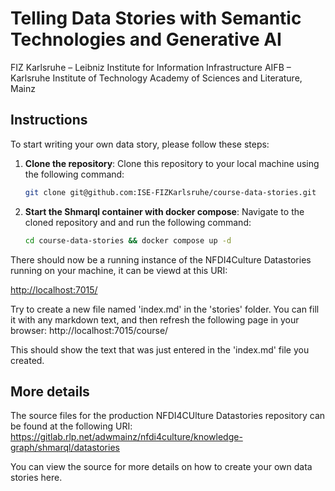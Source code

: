 # Telling Data Stories with Semantic Technologies and Generative AI

FIZ Karlsruhe – Leibniz Institute for Information Infrastructure
AIFB – Karlsruhe Institute of Technology
Academy of Sciences and Literature, Mainz

## Instructions

To start writing your own data story, please follow these steps:

1. **Clone the repository**: Clone this repository to your local machine using the following command:

   ```bash
   git clone git@github.com:ISE-FIZKarlsruhe/course-data-stories.git
   ```

2. **Start the Shmarql container with docker compose**: Navigate to the cloned repository and and run the following command:
   ```bash
   cd course-data-stories && docker compose up -d
   ```

There should now be a running instance of the NFDI4Culture Datastories running on your machine, it can be viewd at this URI:

[http://localhost:7015/](http://localhost:7015/)

Try to create a new file named 'index.md' in the 'stories' folder. You can fill it with any markdown text, and then refresh the
following page in your browser: http://localhost:7015/course/

This should show the text that was just entered in the 'index.md' file you created.

## More details

The source files for the production NFDI4CUlture Datastories repository can be found at the following URI:
https://gitlab.rlp.net/adwmainz/nfdi4culture/knowledge-graph/shmarql/datastories

You can view the source for more details on how to create your own data stories here.
